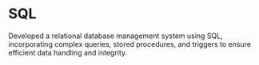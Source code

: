 # SQL
Developed a relational database management system using SQL, incorporating complex queries, stored procedures, and triggers to ensure efficient data handling and integrity.
